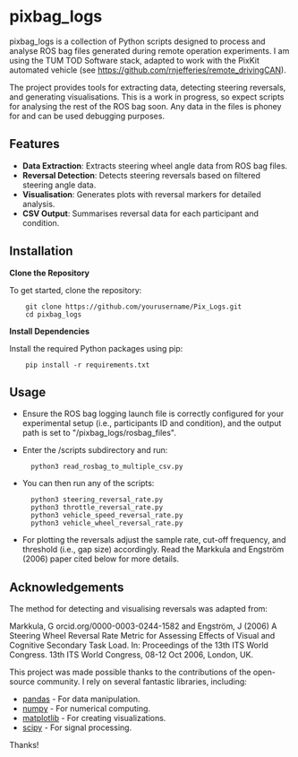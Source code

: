 # pixbag_logs

pixbag_logs is a collection of Python scripts designed to process and analyse ROS bag files generated during remote operation experiments. I am using the TUM TOD Software stack, adapted to work with the PixKit automated vehicle (see https://github.com/rnjefferies/remote_drivingCAN). 

The project provides tools for extracting data, detecting steering reversals, and generating visualisations. This is a work in progress, so expect scripts for analysing the rest of the ROS bag soon. Any data in the files is phoney for and can be used debugging purposes. 

## Features

- **Data Extraction**: Extracts steering wheel angle data from ROS bag files.
- **Reversal Detection**: Detects steering reversals based on filtered steering angle data.
- **Visualisation**: Generates plots with reversal markers for detailed analysis.
- **CSV Output**: Summarises reversal data for each participant and condition.

## Installation

**Clone the Repository**

To get started, clone the repository:

        git clone https://github.com/yourusername/Pix_Logs.git
        cd pixbag_logs

**Install Dependencies**

Install the required Python packages using pip:

        pip install -r requirements.txt

## Usage 

- Ensure the ROS bag logging launch file is correctly configured for your experimental setup (i.e., participants ID and condition), and the output path is set to "/pixbag_logs/rosbag_files". 

- Enter the /scripts subdirectory and run: 

        python3 read_rosbag_to_multiple_csv.py

- You can then run any of the scripts:

        python3 steering_reversal_rate.py 
        python3 throttle_reversal_rate.py 
        python3 vehicle_speed_reversal_rate.py
        python3 vehicle_wheel_reversal_rate.py

- For plotting the reversals adjust the sample rate, cut-off frequency, and threshold (i.e., gap size) accordingly. Read the Markkula and Engström (2006) paper cited below for more details. 

## Acknowledgements

The method for detecting and visualising reversals was adapted from:

Markkula, G orcid.org/0000-0003-0244-1582 and Engström, J (2006) A Steering Wheel Reversal Rate Metric for Assessing Effects of Visual and Cognitive Secondary Task Load. In: Proceedings of the 13th ITS World Congress. 13th ITS World Congress, 08-12 Oct
2006, London, UK.

This project was made possible thanks to the contributions of the open-source community. I rely on several fantastic libraries, including:

- [pandas](https://pandas.pydata.org/) - For data manipulation.
- [numpy](https://numpy.org/) - For numerical computing.
- [matplotlib](https://matplotlib.org/) - For creating visualizations.
- [scipy](https://scipy.org/) - For signal processing.

Thanks!
